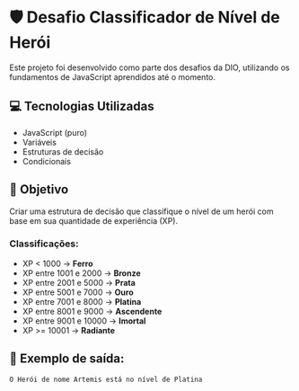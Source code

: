 # 🛡️ Desafio Classificador de Nível de Herói

Este projeto foi desenvolvido como parte dos desafios da DIO, utilizando os fundamentos de JavaScript aprendidos até o momento.

## 💻 Tecnologias Utilizadas
- JavaScript (puro)
- Variáveis
- Estruturas de decisão
- Condicionais

## 🎯 Objetivo
Criar uma estrutura de decisão que classifique o nível de um herói com base em sua quantidade de experiência (XP).

### Classificações:
- XP < 1000 → **Ferro**
- XP entre 1001 e 2000 → **Bronze**
- XP entre 2001 e 5000 → **Prata**
- XP entre 5001 e 7000 → **Ouro**
- XP entre 7001 e 8000 → **Platina**
- XP entre 8001 e 9000 → **Ascendente**
- XP entre 9001 e 10000 → **Imortal**
- XP >= 10001 → **Radiante**

## 🧪 Exemplo de saída:
```
O Herói de nome Artemis está no nível de Platina
```

